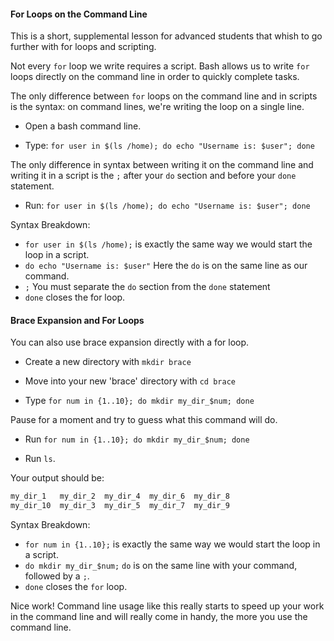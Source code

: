 #### For Loops on the Command Line

This is a short, supplemental lesson for advanced students that whish to go further with for loops and scripting.

Not every `for` loop we write requires a script. Bash allows us to write `for` loops directly on the command line in order to quickly complete tasks.

The only difference between `for` loops on the command line and in scripts is the syntax: on command lines, we're writing the loop on a single line.

- Open a bash command line.

- Type: `for user in $(ls /home); do echo "Username is: $user"; done`

The only difference in syntax between writing it on the command line and writing it in a script is the `;` after your `do` section and before your `done` statement.

- Run: `for user in $(ls /home); do echo "Username is: $user"; done`

Syntax Breakdown:

- `for user in $(ls /home);` is exactly the same way we would start the loop in a script.
- `do echo "Username is: $user"` Here the `do` is on the same line as our command.
- `;` You must separate the `do` section from the `done` statement
- `done` closes the for loop.

#### Brace Expansion and For Loops

You can also use brace expansion directly with a for loop.

- Create a new directory with `mkdir brace`

- Move into your new 'brace' directory with `cd brace`

- Type `for num in {1..10}; do mkdir my_dir_$num; done`

Pause for a moment and try to guess what this command will do.

- Run `for num in {1..10}; do mkdir my_dir_$num; done`

- Run `ls`.

Your output should be:

```bash
my_dir_1   my_dir_2  my_dir_4  my_dir_6  my_dir_8
my_dir_10  my_dir_3  my_dir_5  my_dir_7  my_dir_9
```

Syntax Breakdown:

- `for num in {1..10};` is exactly the same way we would start the loop in a script.
- `do mkdir my_dir_$num;` `do` is on the same line with your command, followed by a `;`.
- `done` closes the `for` loop.

Nice work! Command line usage like this really starts to speed up your work in the command line and will really come in handy, the more you use the command line.
